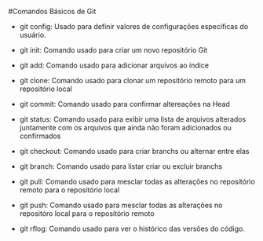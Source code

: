 #Comandos Básicos de Git

 - git config:
	Usado para definir valores de configurações específicas do usuário.
 - git init:
	Comando usado para criar um novo repositório Git
 - git add:
	Comando usado para adicionar arquivos ao índice
 - git clone:
	Comando usado para clonar um repositório remoto para um repositório local
 - git commit:
	Comando usado para confirmar altereações na Head
 - git status:
	Comando usado para exibir uma lista de arquivos alterados juntamente com os arquivos que ainda não foram adicionados ou confirmados
 - git checkout:
	Comando usado para criar branchs ou alternar entre elas
 - git branch:
	Comando usado para listar criar ou excluir branchs
 - git pull:
	Comando usado para mesclar todas as alterações no repositório remoto para o repositório local
 - git push:
	Comando usado para mesclar todas as alterações no repositóro local para o repositório remoto

 - git rflog: 
	Comando usado para ver o histórico das versões do código.
